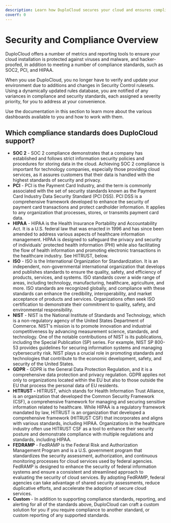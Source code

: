 ```yaml
---
description: Learn how DuploCloud secures your cloud and ensures compliance
coverY: 0
---
```


# Security and Compliance Overview

DuploCloud offers a number of metrics and reporting tools to ensure your cloud installation is protected against viruses and malware, and hacker-proofed, in addition to meeting a number of compliance standards, such as SOC2, PCI, and HIPAA.

When you use DuploCloud, you no longer have to verify and update your environment due to additions and changes in Security Control rulesets. Using a dynamically updated rules database, you are notified of any variances in compliance and security standards, each assigned a severity priority, for you to address at your convenience.

Use the documentation in this section to learn more about the various dashboards available to you and how to work with them.

## Which compliance standards does DuploCloud support?

* **SOC 2** - SOC 2 compliance demonstrates that a company has established and follows strict information security policies and procedures for storing data in the cloud. Achieving SOC 2 compliance is important for technology companies, especially those providing cloud services, as it assures customers that their data is handled with the highest standards of security and privacy.
* **PCI** - PCI is the Payment Card Industry, and the term is commonly associated with the set of security standards known as the Payment Card Industry Data Security Standard (PCI DSS). PCI DSS is a comprehensive framework developed to enhance the security of payment card transactions and protect cardholder information. It applies to any organization that processes, stores, or transmits payment card data.&#x20;
* **HIPAA** - HIPAA is the Health Insurance Portability and Accountability Act. It is a U.S. federal law that was enacted in 1996 and has since been amended to address various aspects of healthcare information management. HIPAA is designed to safeguard the privacy and security of individuals' protected health information (PHI) while also facilitating the flow of health information and promoting electronic transactions in the healthcare industry. See HITRUST, below.
* **ISO** - ISO is the International Organization for Standardization. It is an independent, non-governmental international organization that develops and publishes standards to ensure the quality, safety, and efficiency of products, services, and systems. ISO standards cover a wide range of areas, including technology, manufacturing, healthcare, agriculture, and more. ISO standards are recognized globally, and compliance with these standards can enhance the credibility, interoperability, and market acceptance of products and services. Organizations often seek ISO certification to demonstrate their commitment to quality, safety, and environmental responsibility.
* **NIST** - NIST is the National Institute of Standards and Technology, which is a non-regulatory agency of the United States Department of Commerce. NIST's mission is to promote innovation and industrial competitiveness by advancing measurement science, standards, and technology. One of the notable contributions of NIST is its publications, including the Special Publication (SP) series. For example, NIST SP 800-53 provides guidelines for securing information systems and managing cybersecurity risk. NIST plays a crucial role in promoting standards and technologies that contribute to the economic development, safety, and security of the United States.
* **GDPR** - GDPR is the General Data Protection Regulation, and it is a comprehensive data protection and privacy regulation. GDPR applies not only to organizations located within the EU but also to those outside the EU that process the personal data of EU residents.&#x20;
* **HITRUST -** HITRUST, which stands for Health Information Trust Alliance, is an organization that developed the Common Security Framework (CSF), a comprehensive framework for managing and securing sensitive information related to healthcare. While HIPAA is a regulatory framework mandated by law, HITRUST is an organization that developed a comprehensive framework (HITRUST CSF) that incorporates and aligns with various standards, including HIPAA. Organizations in the healthcare industry often use HITRUST CSF as a tool to enhance their security posture and demonstrate compliance with multiple regulations and standards, including HIPAA.
* **FEDRAMP** - FedRAMP is the Federal Risk and Authorization Management Program and is a U.S. government program that standardizes the security assessment, authorization, and continuous monitoring processes for cloud services used by federal agencies. FedRAMP is designed to enhance the security of federal information systems and ensure a consistent and streamlined approach to evaluating the security of cloud services. By adopting FedRAMP, federal agencies can take advantage of shared security assessments, reduce duplicative efforts, and accelerate the adoption of secure cloud services.
* **Custom** - In addition to supporting compliance standards, reporting, and alerting for all of the standards above, DuploCloud can craft a custom solution for you if you require compliance to another standard, or custom reporting of any supported standards.
